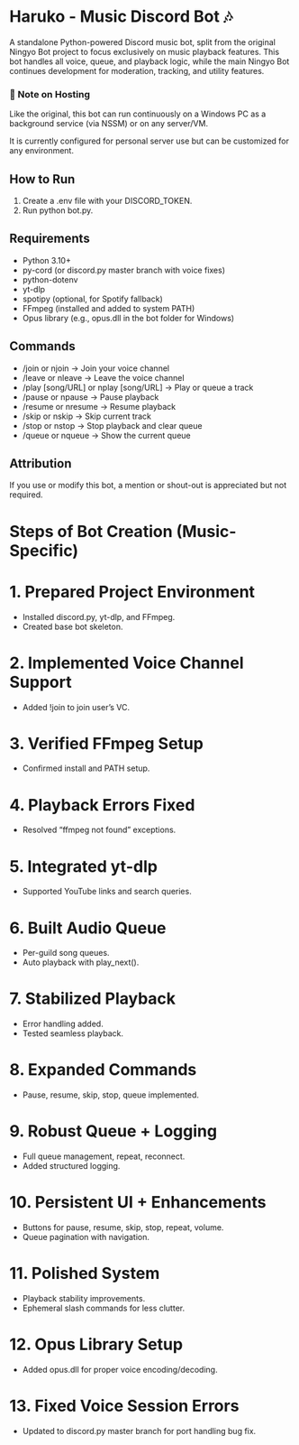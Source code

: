# Haruko - Music Discord Bot 🎶

A standalone Python-powered Discord music bot, split from the original Ningyo Bot project to focus exclusively on music playback features.
This bot handles all voice, queue, and playback logic, while the main Ningyo Bot continues development for moderation, tracking, and utility features.

### 📌 Note on Hosting
Like the original, this bot can run continuously on a Windows PC as a background service (via NSSM) or on any server/VM.

It is currently configured for personal server use but can be customized for any environment.

## How to Run
1. Create a .env file with your DISCORD_TOKEN.
2. Run python bot.py.

## Requirements
- Python 3.10+
- py-cord (or discord.py master branch with voice fixes)
- python-dotenv
- yt-dlp
- spotipy (optional, for Spotify fallback)
- FFmpeg (installed and added to system PATH)
- Opus library (e.g., opus.dll in the bot folder for Windows)

## Commands
- /join or njoin → Join your voice channel
- /leave or nleave → Leave the voice channel
- /play [song/URL] or nplay [song/URL] → Play or queue a track
- /pause or npause → Pause playback
- /resume or nresume → Resume playback
- /skip or nskip → Skip current track
- /stop or nstop → Stop playback and clear queue
- /queue or nqueue → Show the current queue

## Attribution

If you use or modify this bot, a mention or shout-out is appreciated but not required.

# Steps of Bot Creation (Music-Specific)

# 1. Prepared Project Environment
- Installed discord.py, yt-dlp, and FFmpeg.
- Created base bot skeleton.

# 2. Implemented Voice Channel Support
- Added !join to join user’s VC.

# 3. Verified FFmpeg Setup
- Confirmed install and PATH setup.

# 4. Playback Errors Fixed
- Resolved “ffmpeg not found” exceptions.

# 5. Integrated yt-dlp
- Supported YouTube links and search queries.

# 6. Built Audio Queue
- Per-guild song queues.
- Auto playback with play_next().

# 7. Stabilized Playback
- Error handling added.
- Tested seamless playback.

# 8. Expanded Commands
- Pause, resume, skip, stop, queue implemented.

# 9. Robust Queue + Logging
- Full queue management, repeat, reconnect.
- Added structured logging.

# 10. Persistent UI + Enhancements
- Buttons for pause, resume, skip, stop, repeat, volume.
- Queue pagination with navigation.

# 11. Polished System
- Playback stability improvements.
- Ephemeral slash commands for less clutter.

# 12. Opus Library Setup
- Added opus.dll for proper voice encoding/decoding.

# 13. Fixed Voice Session Errors
- Updated to discord.py master branch for port handling bug fix.